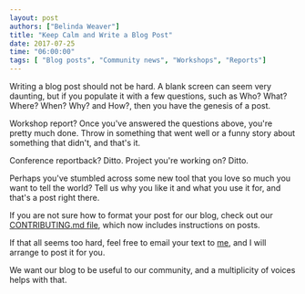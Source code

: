 ```yaml
---
layout: post
authors: ["Belinda Weaver"]
title: "Keep Calm and Write a Blog Post"
date: 2017-07-25
time: "06:00:00"
tags: [ "Blog posts", "Community news", "Workshops", "Reports"]
---
```


Writing a blog post should not be hard. A blank screen can seem very daunting, but if you populate it with a few questions, 
such as Who? What? Where? When? Why? and How?, then you have the genesis of a post. 

Workshop report? Once you've answered the questions above, you're pretty much done. Throw in something that went well or 
a funny story about something that didn't, and that's it.

Conference reportback? Ditto. Project you're working on? Ditto.

Perhaps you've stumbled across some new tool that you love so much you want to tell the world? 
Tell us why you like it and what you use it for, and that's a post right there.

If you are not sure how to format your post for our blog, check out our [CONTRIBUTING.md file](https://github.com/swcarpentry/website/blob/gh-pages/CONTRIBUTING.md), 
which now includes instructions on posts.

If that all seems too hard, feel free to email your text to [me](mailto:bweaver@carpentries.org), and I will arrange to post it for you.

We want our blog to be useful to our community, and a multiplicity of voices helps with that.
